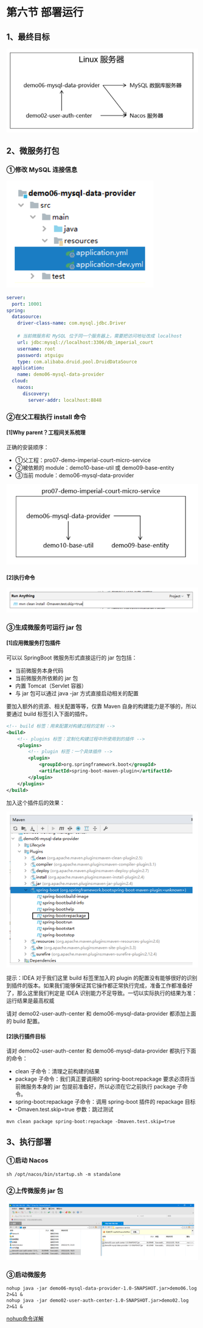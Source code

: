 # 第六节 部署运行

## 1、最终目标

![img_19.png](picture/img_19.png)

## 2、微服务打包

### ①修改 MySQL 连接信息

![img_20.png](picture/img_20.png)

```yaml
server:
  port: 10001
spring:
  datasource:
    driver-class-name: com.mysql.jdbc.Driver
    
    # 当前微服务和 MySQL 位于同一个服务器上，需要把访问地址改成 localhost
    url: jdbc:mysql://localhost:3306/db_imperial_court
    username: root
    password: atguigu
    type: com.alibaba.druid.pool.DruidDataSource
  application:
    name: demo06-mysql-data-provider
  cloud:
    nacos:
      discovery:
        server-addr: localhost:8848
```

### ②在父工程执行 install 命令

#### [1]Why parent？工程间关系梳理

正确的安装顺序：

* ①父工程：pro07-demo-imperial-court-micro-service
* ②被依赖的 module：demo10-base-util 或 demo09-base-entity
* ③当前 module：demo06-mysql-data-provider

![img_21.png](picture/img_21.png)

#### [2]执行命令

![img_22.png](picture/img_22.png)

### ③生成微服务可运行 jar 包

#### [1]应用微服务打包插件

可以以 SpringBoot 微服务形式直接运行的 jar 包包括：

* 当前微服务本身代码
* 当前微服务所依赖的 jar 包
* 内置 Tomcat（Servlet 容器）
* 与 jar 包可以通过 java -jar 方式直接启动相关的配置

要加入额外的资源、相关配置等等，仅靠 Maven 自身的构建能力是不够的，所以要通过 build 标签引入下面的插件。

```xml
<!-- build 标签：用来配置对构建过程的定制 -->
<build>
    <!-- plugins 标签：定制化构建过程中所使用到的插件 -->
	<plugins>
        <!-- plugin 标签：一个具体插件 -->
		<plugin>
			<groupId>org.springframework.boot</groupId>
			<artifactId>spring-boot-maven-plugin</artifactId>
		</plugin>
	</plugins>
</build>
```

加入这个插件后的效果：

![img_23.png](picture/img_23.png)

提示：IDEA 对于我们这里 build 标签里加入的 plugin 的配置没有能够很好的识别到插件的版本。如果我们能够保证其它操作都正常执行完成，准备工作都准备好了，那么这里我们判定是 IDEA 识别能力不足导致。一切以实际执行的结果为准：运行结果是最高权威

请对 demo02-user-auth-center 和 demo06-mysql-data-provider 都添加上面的 build 配置。

#### [2]执行插件目标

请对 demo02-user-auth-center 和 demo06-mysql-data-provider 都执行下面的命令：

* clean 子命令：清理之前构建的结果
* package 子命令：我们真正要调用的 spring-boot:repackage 要求必须将当前微服务本身的 jar 包提前准备好，所以必须在它之前执行 package 子命令。
* spring-boot:repackage 子命令：调用 spring-boot 插件的 repackage 目标
* -Dmaven.test.skip=true 参数：跳过测试

```text
mvn clean package spring-boot:repackage -Dmaven.test.skip=true
```

## 3、执行部署

### ①启动 Nacos

```shell
sh /opt/nacos/bin/startup.sh -m standalone
```

### ②上传微服务 jar 包

![img_24.png](picture/img_24.png)

### ③启动微服务

````shell
nohup java -jar demo06-mysql-data-provider-1.0-SNAPSHOT.jar>demo06.log 2>&1 &
nohup java -jar demo02-user-auth-center-1.0-SNAPSHOT.jar>demo02.log 2>&1 &
````

[nohup命令详解](http://heavy_code_industry.gitee.io/code_heavy_industry/pro006-Linux/lecture/chapter03/verse04-07-nohup.html)